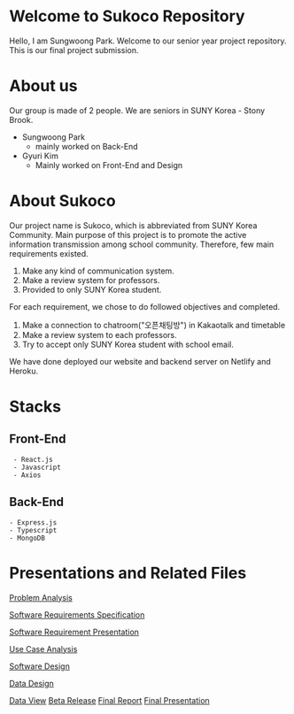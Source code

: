 # Welcome to Sukoco Repository

Hello, I am Sungwoong Park. Welcome to our senior year project repository. This is our final project submission. 

# About us
Our group is made of 2 people. We are seniors in SUNY Korea - Stony Brook.

 - Sungwoong Park
	 - mainly worked on Back-End
- Gyuri Kim
	- Mainly worked on Front-End and Design

# About Sukoco 
Our project name is Sukoco, which is abbreviated from SUNY Korea Community. Main purpose of this project is to promote the active information transmission among school community. Therefore, few main requirements existed.

 1. Make any kind of communication system.
 2. Make a review system for professors.
 3. Provided to only SUNY Korea student.

For each requirement, we chose to do followed objectives and completed.

 1. Make a connection to chatroom("오픈채팅방") in Kakaotalk and timetable
 2. Make a review system to each professors.
 3. Try to accept only SUNY Korea student with school email.

We have done deployed our website and backend server on Netlify and Heroku.
# Stacks
 ## Front-End
	 - React.js
	 - Javascript
	 - Axios
## Back-End
	- Express.js
	- Typescript
	- MongoDB


# Presentations and Related Files

[Problem Analysis](https://docs.google.com/document/d/1mgegBi-tmybNk0xzIwYW7LwhEBjivlWzzdzvBhZljvw/edit)

[Software Requirements Specification](https://drive.google.com/file/d/1PmzFWSF6wb9yWlYykGacwIG4VJRQHvHe/view?usp=drive_link)

[Software Requirement Presentation](https://drive.google.com/file/d/1PmzFWSF6wb9yWlYykGacwIG4VJRQHvHe/view?usp=drive_link)

[Use Case Analysis](https://drive.google.com/file/d/1PmzFWSF6wb9yWlYykGacwIG4VJRQHvHe/view?usp=drive_link)

[Software Design](https://drive.google.com/file/d/1PmzFWSF6wb9yWlYykGacwIG4VJRQHvHe/view?usp=drive_link)

[Data Design](https://drive.google.com/file/d/17gpN7mcXloeVRO526K8Oy0X8o_auQPCE/view?usp=drive_link)

[Data View](https://docs.google.com/presentation/d/1Ae1Pbewg6hksKQCRFIsU3uga38PpUPSDuX2-v_dhObE/edit?usp=drive_link)
[Beta Release](https://drive.google.com/file/d/1ghEZXKRy58Ep_9hGylqvMmyyaj8zLDa5/view?usp=drive_link)
[Final Report](https://drive.google.com/file/d/1hu_Q3JDlIU15PTGCLdW9XHZFc0E446q2/view?usp=sharing)
[Final Presentation](https://docs.google.com/presentation/d/1HZxVhfAMLIoyDj3aIMfCY54nGfZr4lp5l5HbdVBz0ac/edit?usp=sharing)

